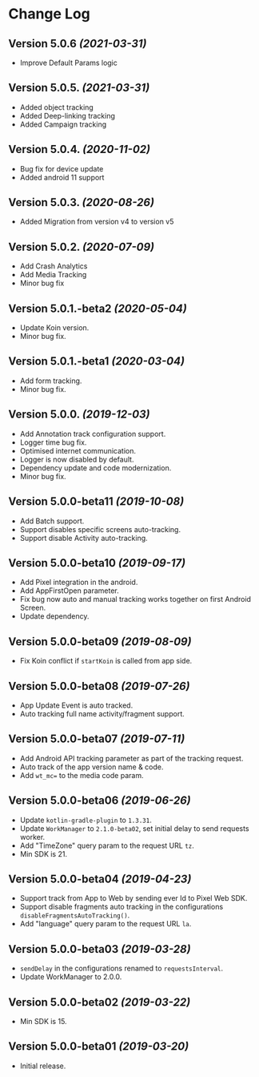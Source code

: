 # Change Log
## Version 5.0.6 *(2021-03-31)*
* Improve Default Params logic

## Version 5.0.5. *(2021-03-31)*
* Added object tracking
* Added Deep-linking tracking
* Added Campaign tracking

## Version 5.0.4. *(2020-11-02)*
* Bug fix for device update
* Added android 11 support

## Version 5.0.3. *(2020-08-26)*
* Added Migration from version v4 to version v5

## Version 5.0.2. *(2020-07-09)*
* Add Crash Analytics
* Add Media Tracking
* Minor bug fix

## Version 5.0.1.-beta2 *(2020-05-04)*
* Update Koin version.
* Minor bug fix.

## Version 5.0.1.-beta1 *(2020-03-04)*
* Add form tracking. 
* Minor bug fix.

## Version 5.0.0. *(2019-12-03)*
* Add Annotation track configuration support.
* Logger time bug fix.
* Optimised internet communication.
* Logger is now disabled by default. 
* Dependency update and code modernization.
* Minor bug fix.

## Version 5.0.0-beta11 *(2019-10-08)*
* Add Batch support.
* Support disables specific screens auto-tracking.
* Support disable Activity auto-tracking.

## Version 5.0.0-beta10 *(2019-09-17)*
* Add Pixel integration in the android.
* Add AppFirstOpen parameter.
* Fix bug now auto and manual tracking works together on first Android Screen.
* Update dependency.

## Version 5.0.0-beta09 *(2019-08-09)*
* Fix Koin conflict if `startKoin` is called from app side.

## Version 5.0.0-beta08 *(2019-07-26)*
* App Update Event is auto tracked.
* Auto tracking full name activity/fragment support.

## Version 5.0.0-beta07 *(2019-07-11)*
* Add Android API tracking parameter as part of the tracking request.
* Auto track of the app version name & code.
* Add `wt_mc=` to the media code param.

## Version 5.0.0-beta06 *(2019-06-26)*
* Update `kotlin-gradle-plugin` to `1.3.31`.
* Update `WorkManager` to `2.1.0-beta02`, set initial delay to send requests worker.
* Add "TimeZone" query param to the request URL `tz`.
* Min SDK is 21.

## Version 5.0.0-beta04 *(2019-04-23)*
* Support track from App to Web by sending ever Id to Pixel Web SDK.
* Support disable fragments auto tracking in the configurations `disableFragmentsAutoTracking()`.
* Add "language" query param to the request URL `la`.

## Version 5.0.0-beta03 *(2019-03-28)*
* `sendDelay` in the configurations renamed to `requestsInterval`.
* Update WorkManager to 2.0.0.

## Version 5.0.0-beta02 *(2019-03-22)*
* Min SDK is 15.

## Version 5.0.0-beta01 *(2019-03-20)*
* Initial release.